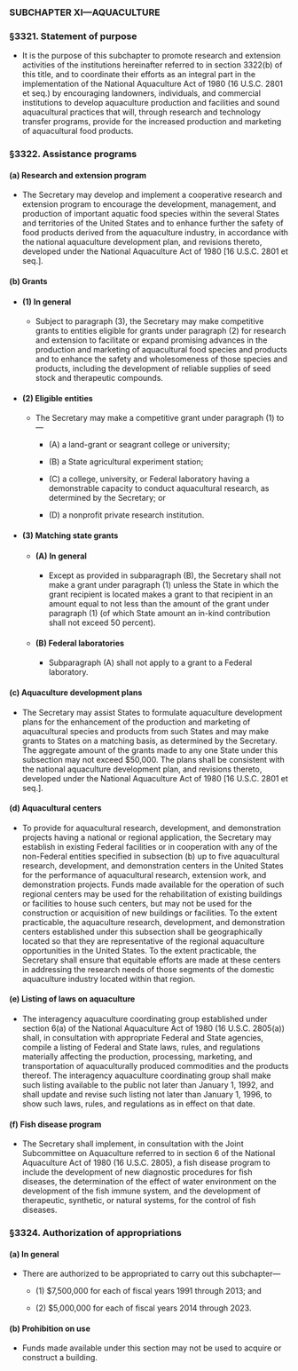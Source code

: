 ### SUBCHAPTER XI—AQUACULTURE

### §3321. Statement of purpose
* It is the purpose of this subchapter to promote research and extension activities of the institutions hereinafter referred to in section 3322(b) of this title, and to coordinate their efforts as an integral part in the implementation of the National Aquaculture Act of 1980 (16 U.S.C. 2801 et seq.) by encouraging landowners, individuals, and commercial institutions to develop aquaculture production and facilities and sound aquacultural practices that will, through research and technology transfer programs, provide for the increased production and marketing of aquacultural food products.

### §3322. Assistance programs
#### (a) Research and extension program
* The Secretary may develop and implement a cooperative research and extension program to encourage the development, management, and production of important aquatic food species within the several States and territories of the United States and to enhance further the safety of food products derived from the aquaculture industry, in accordance with the national aquaculture development plan, and revisions thereto, developed under the National Aquaculture Act of 1980 [16 U.S.C. 2801 et seq.].

#### (b) Grants
* #### (1) In general
  * Subject to paragraph (3), the Secretary may make competitive grants to entities eligible for grants under paragraph (2) for research and extension to facilitate or expand promising advances in the production and marketing of aquacultural food species and products and to enhance the safety and wholesomeness of those species and products, including the development of reliable supplies of seed stock and therapeutic compounds.

* #### (2) Eligible entities
  * The Secretary may make a competitive grant under paragraph (1) to—

    * (A) a land-grant or seagrant college or university;

    * (B) a State agricultural experiment station;

    * (C) a college, university, or Federal laboratory having a demonstrable capacity to conduct aquacultural research, as determined by the Secretary; or

    * (D) a nonprofit private research institution.

* #### (3) Matching state grants
  * #### (A) In general
    * Except as provided in subparagraph (B), the Secretary shall not make a grant under paragraph (1) unless the State in which the grant recipient is located makes a grant to that recipient in an amount equal to not less than the amount of the grant under paragraph (1) (of which State amount an in-kind contribution shall not exceed 50 percent).

  * #### (B) Federal laboratories
    * Subparagraph (A) shall not apply to a grant to a Federal laboratory.

#### (c) Aquaculture development plans
* The Secretary may assist States to formulate aquaculture development plans for the enhancement of the production and marketing of aquacultural species and products from such States and may make grants to States on a matching basis, as determined by the Secretary. The aggregate amount of the grants made to any one State under this subsection may not exceed $50,000. The plans shall be consistent with the national aquaculture development plan, and revisions thereto, developed under the National Aquaculture Act of 1980 [16 U.S.C. 2801 et seq.].

#### (d) Aquacultural centers
* To provide for aquacultural research, development, and demonstration projects having a national or regional application, the Secretary may establish in existing Federal facilities or in cooperation with any of the non-Federal entities specified in subsection (b) up to five aquacultural research, development, and demonstration centers in the United States for the performance of aquacultural research, extension work, and demonstration projects. Funds made available for the operation of such regional centers may be used for the rehabilitation of existing buildings or facilities to house such centers, but may not be used for the construction or acquisition of new buildings or facilities. To the extent practicable, the aquaculture research, development, and demonstration centers established under this subsection shall be geographically located so that they are representative of the regional aquaculture opportunities in the United States. To the extent practicable, the Secretary shall ensure that equitable efforts are made at these centers in addressing the research needs of those segments of the domestic aquaculture industry located within that region.

#### (e) Listing of laws on aquaculture
* The interagency aquaculture coordinating group established under section 6(a) of the National Aquaculture Act of 1980 (16 U.S.C. 2805(a)) shall, in consultation with appropriate Federal and State agencies, compile a listing of Federal and State laws, rules, and regulations materially affecting the production, processing, marketing, and transportation of aquaculturally produced commodities and the products thereof. The interagency aquaculture coordinating group shall make such listing available to the public not later than January 1, 1992, and shall update and revise such listing not later than January 1, 1996, to show such laws, rules, and regulations as in effect on that date.

#### (f) Fish disease program
* The Secretary shall implement, in consultation with the Joint Subcommittee on Aquaculture referred to in section 6 of the National Aquaculture Act of 1980 (16 U.S.C. 2805), a fish disease program to include the development of new diagnostic procedures for fish diseases, the determination of the effect of water environment on the development of the fish immune system, and the development of therapeutic, synthetic, or natural systems, for the control of fish diseases.

### §3324. Authorization of appropriations
#### (a) In general
* There are authorized to be appropriated to carry out this subchapter—

  * (1) $7,500,000 for each of fiscal years 1991 through 2013; and

  * (2) $5,000,000 for each of fiscal years 2014 through 2023.

#### (b) Prohibition on use
* Funds made available under this section may not be used to acquire or construct a building.